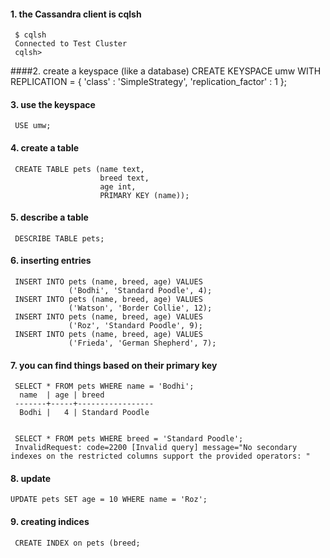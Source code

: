 
#### 1. the Cassandra client is cqlsh

     $ cqlsh
     Connected to Test Cluster
     cqlsh> 
####2. create a keyspace (like a database)
     CREATE KEYSPACE umw
     WITH REPLICATION = { 'class' : 'SimpleStrategy', 
                          'replication_factor' : 1 };
                          
#### 3.  use the keyspace
     USE umw;

#### 4. create a table

     CREATE TABLE pets (name text, 
                        breed text, 
                        age int, 
                        PRIMARY KEY (name));

#### 5.  describe a table

     DESCRIBE TABLE pets;

#### 6. inserting entries

     INSERT INTO pets (name, breed, age) VALUES 
                 ('Bodhi', 'Standard Poodle', 4);
     INSERT INTO pets (name, breed, age) VALUES 
                 ('Watson', 'Border Collie', 12);
     INSERT INTO pets (name, breed, age) VALUES 
                 ('Roz', 'Standard Poodle', 9);
     INSERT INTO pets (name, breed, age) VALUES 
                 ('Frieda', 'German Shepherd', 7);
     
#### 7. you can find things based on their primary key

     SELECT * FROM pets WHERE name = 'Bodhi';
      name  | age | breed                                                                
     -------+-----+-----------------                                                     
      Bodhi |   4 | Standard Poodle     


     SELECT * FROM pets WHERE breed = 'Standard Poodle';
     InvalidRequest: code=2200 [Invalid query] message="No secondary indexes on the restricted columns support the provided operators: "                                                    

#### 8. update

    UPDATE pets SET age = 10 WHERE name = 'Roz';

#### 9. creating indices

     CREATE INDEX on pets (breed; 